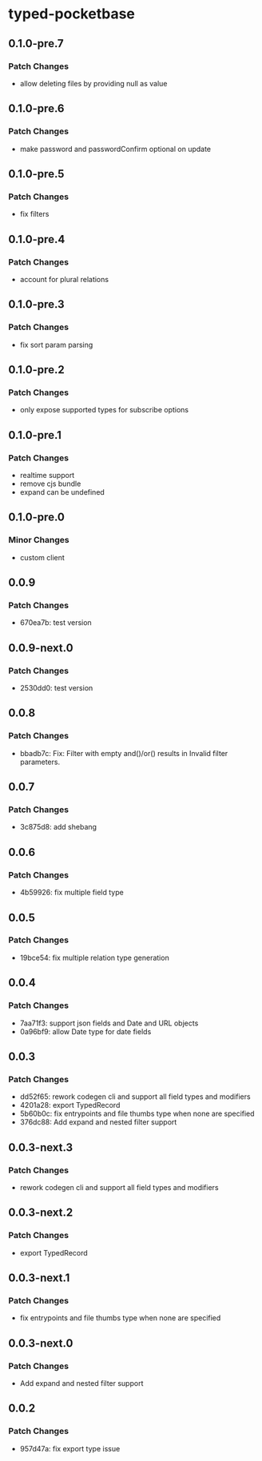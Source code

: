 # typed-pocketbase

## 0.1.0-pre.7

### Patch Changes

- allow deleting files by providing null as value

## 0.1.0-pre.6

### Patch Changes

- make password and passwordConfirm optional on update

## 0.1.0-pre.5

### Patch Changes

- fix filters

## 0.1.0-pre.4

### Patch Changes

- account for plural relations

## 0.1.0-pre.3

### Patch Changes

- fix sort param parsing

## 0.1.0-pre.2

### Patch Changes

- only expose supported types for subscribe options

## 0.1.0-pre.1

### Patch Changes

- realtime support
- remove cjs bundle
- expand can be undefined

## 0.1.0-pre.0

### Minor Changes

- custom client

## 0.0.9

### Patch Changes

- 670ea7b: test version

## 0.0.9-next.0

### Patch Changes

- 2530dd0: test version

## 0.0.8

### Patch Changes

- bbadb7c: Fix: Filter with empty and()/or() results in Invalid filter parameters.

## 0.0.7

### Patch Changes

- 3c875d8: add shebang

## 0.0.6

### Patch Changes

- 4b59926: fix multiple field type

## 0.0.5

### Patch Changes

- 19bce54: fix multiple relation type generation

## 0.0.4

### Patch Changes

- 7aa71f3: support json fields and Date and URL objects
- 0a96bf9: allow Date type for date fields

## 0.0.3

### Patch Changes

- dd52f65: rework codegen cli and support all field types and modifiers
- 4201a28: export TypedRecord
- 5b60b0c: fix entrypoints and file thumbs type when none are specified
- 376dc88: Add expand and nested filter support

## 0.0.3-next.3

### Patch Changes

- rework codegen cli and support all field types and modifiers

## 0.0.3-next.2

### Patch Changes

- export TypedRecord

## 0.0.3-next.1

### Patch Changes

- fix entrypoints and file thumbs type when none are specified

## 0.0.3-next.0

### Patch Changes

- Add expand and nested filter support

## 0.0.2

### Patch Changes

- 957d47a: fix export type issue
